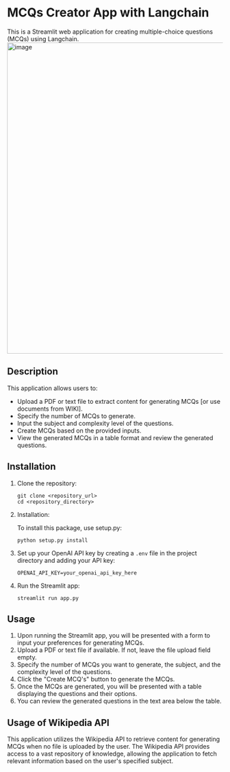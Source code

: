 # MCQs Creator App with Langchain

This is a Streamlit web application for creating multiple-choice questions (MCQs) using Langchain.
<img width="726" alt="image" src="https://github.com/ameyapb/genAI_series-MCQ-Generator/assets/67974891/dbfc89fd-4fa1-42e5-84ca-c3cc2b3e41e4">

## Description

This application allows users to:

- Upload a PDF or text file to extract content for generating MCQs [or use documents from WIKI].
- Specify the number of MCQs to generate.
- Input the subject and complexity level of the questions.
- Create MCQs based on the provided inputs.
- View the generated MCQs in a table format and review the generated questions.

## Installation

1. Clone the repository:

    ```
    git clone <repository_url>
    cd <repository_directory>
    ```

2. Installation:

    To install this package, use setup.py:

    ```
    python setup.py install
    ```

3. Set up your OpenAI API key by creating a `.env` file in the project directory and adding your API key:

    ```
    OPENAI_API_KEY=your_openai_api_key_here
    ```

4. Run the Streamlit app:

    ```
    streamlit run app.py
    ```

## Usage

1. Upon running the Streamlit app, you will be presented with a form to input your preferences for generating MCQs.
2. Upload a PDF or text file if available. If not, leave the file upload field empty.
3. Specify the number of MCQs you want to generate, the subject, and the complexity level of the questions.
4. Click the "Create MCQ's" button to generate the MCQs.
5. Once the MCQs are generated, you will be presented with a table displaying the questions and their options.
6. You can review the generated questions in the text area below the table.

## Usage of Wikipedia API

This application utilizes the Wikipedia API to retrieve content for generating MCQs when no file is uploaded by the user. The Wikipedia API provides access to a vast repository of knowledge, allowing the application to fetch relevant information based on the user's specified subject.
